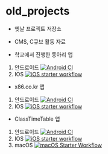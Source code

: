 # old_projects


- 옛날 프로젝트 저장소

- CMS, C큐브 활동 자료

- 학교에서 진행한 동아리 앱
1. 안드로이드
[![Android CI](https://github.com/hyunwoo6321/old_projects/actions/workflows/android-standard-procedure-of-math-and-science.yml/badge.svg?branch=main)](https://github.com/hyunwoo6321/old_projects/actions/workflows/android-standard-procedure-of-math-and-science.yml)
2. IOS
[![iOS starter workflow](https://github.com/hyunwoo6321/old_projects/actions/workflows/ios-standard-procedure-of-math-and-science.yml/badge.svg?branch=main)](https://github.com/hyunwoo6321/old_projects/actions/workflows/ios-standard-procedure-of-math-and-science.yml)

- x86.co.kr 앱
1. 안드로이드
[![Android CI](https://github.com/hyunwoo6321/old_projects/actions/workflows/android-x86.co.kr.yml/badge.svg?branch=main)](https://github.com/hyunwoo6321/old_projects/actions/workflows/android-x86.co.kr.yml)
2. IOS
[![iOS starter workflow](https://github.com/hyunwoo6321/old_projects/actions/workflows/ios-x86.co.kr.yml/badge.svg?branch=main)](https://github.com/hyunwoo6321/old_projects/actions/workflows/ios-x86.co.kr.yml)

- ClassTimeTable 앱
1. 안드로이드
[![Android CI](https://github.com/hyunwoo6321/old_projects/actions/workflows/android-ClassTimeTable.yml/badge.svg?branch=main)](https://github.com/hyunwoo6321/old_projects/actions/workflows/android-ClassTimeTable.yml)
2. IOS
[![iOS starter workflow](https://github.com/hyunwoo6321/old_projects/actions/workflows/ios-ClassTimeTable.yml/badge.svg?branch=main)](https://github.com/hyunwoo6321/old_projects/actions/workflows/ios-ClassTimeTable.yml)
3. macOS
[![macOS Starter Workflow](https://github.com/hyunwoo6321/old_projects/actions/workflows/macOS-ClassTimeTable.yml/badge.svg?branch=main)](https://github.com/hyunwoo6321/old_projects/actions/workflows/macOS-ClassTimeTable.yml)
